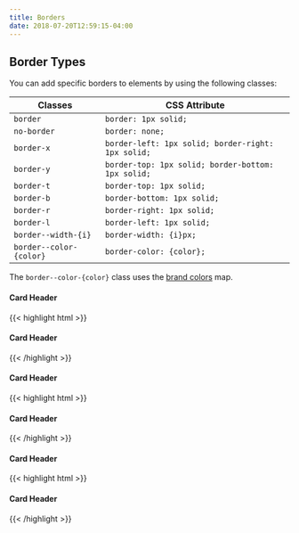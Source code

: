 ```yaml
---
title: Borders
date: 2018-07-20T12:59:15-04:00
---
```

## Border Types
You can add specific borders to elements by using the following classes:

| Classes                 | CSS Attribute                                      |
| ----------------------- | -------------------------------------------------- |
| `border`                | `border: 1px solid;`                               |
| `no-border`             | `border: none;`                                    |
| `border-x`              | `border-left: 1px solid; border-right: 1px solid;` |
| `border-y`              | `border-top: 1px solid; border-bottom: 1px solid;` |
| `border-t`              | `border-top: 1px solid;`                           |
| `border-b`              | `border-bottom: 1px solid;`                        |
| `border-r`              | `border-right: 1px solid;`                         |
| `border-l`              | `border-left: 1px solid;`                          |
| `border--width-{i}`     | `border-width: {i}px;`                             |
| `border--color-{color}` | `border-color: {color};`                           |

The `border--color-{color}` class uses the [brand colors](/section-color.html#kssref-color-brandcolors) map.

<div class="block-6">
  <div class="card">
    <h4 class="border-b border--color-navy pb-2 mb-2">Card Header</h4>
    <div class="card__content">
      <p class="skeleton" data-lines="7" data-animation="true"></p>
    </div>
  </div>
</div>
<div class="mt-4 mb-4">
{{< highlight html >}}
<div class="block-6">
  <div class="card">
    <h4 class="border-b border--color-navy pb-2 mb-2">Card Header</h4>
    <div class="card__content">
      <!-- Card content goes here! -->
    </div>
  </div>
</div>
{{< /highlight >}}
</div>
<div class="block-6">
  <div class="card">
    <h4 class="pb-2 mb-2">Card Header</h4>
    <div class="card__content block-container blocks px-3">
      <div class="block block-6 border-r border--color-med-blue">
        <p class="skeleton" data-lines="7" data-animation="true"></p>
      </div>
      <div class="block block-6">
        <p class="skeleton" data-lines="7" data-animation="true"></p>
      </div>
    </div>
  </div>
</div>
<div class="mt-4 mb-4">
{{< highlight html >}}
<div class="block-6">
  <div class="card">
    <h4 class="pb-2 mb-2">Card Header</h4>
    <div class="card__content block-container blocks px-3">
      <div class="block block-6 border-r border--color-med-blue">
        <!-- Card content goes here! -->
      </div>
      <div class="block block-6">
        <!-- Card content goes here! -->
      </div>
    </div>
  </div>
</div>
{{< /highlight >}}
</div>
<div class="block-6">
  <div class="card">
    <h4 class="border-y border--color-orange py-2 mb-2">Card Header</h4>
    <div class="card__content">
      <p class="skeleton" data-lines="7" data-animation="true"></p>
    </div>
  </div>
</div>
<div class="mt-4 mb-4">
{{< highlight html >}}
<div class="block-6">
  <div class="card">
    <h4 class="border-y border--color-orange py-2 mb-2">Card Header</h4>
    <div class="card__content">
      <!-- Card content goes here! -->
    </div>
  </div>
</div>

{{< /highlight >}}
</div>